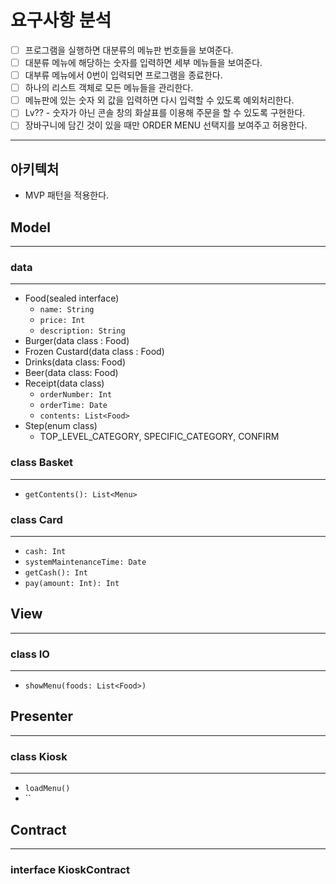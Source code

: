 # 요구사항 분석

- [ ] 프로그램을 실행하면 대분류의 메뉴판 번호들을 보여준다.
- [ ] 대분류 메뉴에 해당하는 숫자를 입력하면 세부 메뉴들을 보여준다.
- [ ] 대부류 메뉴에서 0번이 입력되면 프로그램을 종료한다.
- [ ] 하나의 리스트 객체로 모든 메뉴들을 관리한다.
- [ ] 메뉴판에 있는 숫자 외 값을 입력하면 다시 입력할 수 있도록 예외처리한다.
- [ ] Lv?? - 숫자가 아닌 콘솔 창의 화살표를 이용해 주문을 할 수 있도록 구현한다.
- [ ] 장바구니에 담긴 것이 있을 때만 ORDER MENU 선택지를 보여주고 허용한다.
---

## 아키텍처

- MVP 패턴을 적용한다.

## Model

---

### data

---
- Food(sealed interface)
    - `name: String`
    - `price: Int`
    - `description: String`
- Burger(data class : Food)
- Frozen Custard(data class : Food)
- Drinks(data class: Food)
- Beer(data class: Food)
- Receipt(data class)
  - `orderNumber: Int`
  - `orderTime: Date`
  - `contents: List<Food>`
- Step(enum class)
  - TOP_LEVEL_CATEGORY, SPECIFIC_CATEGORY, CONFIRM


### class Basket

---
- `getContents(): List<Menu>`

### class Card

---
- `cash: Int`
- `systemMaintenanceTime: Date`
- `getCash(): Int`
- `pay(amount: Int): Int`


## View

---

### class IO

---
- `showMenu(foods: List<Food>)`
 
## Presenter

---

### class Kiosk

---
- `loadMenu()`
- ``

## Contract

---

### interface KioskContract